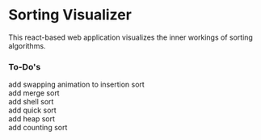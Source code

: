 # Sorting Visualizer
This react-based web application visualizes the inner workings of sorting algorithms.

### To-Do's
add swapping animation to insertion sort\
add merge sort\
add shell sort\
add quick sort\
add heap sort\
add counting sort
